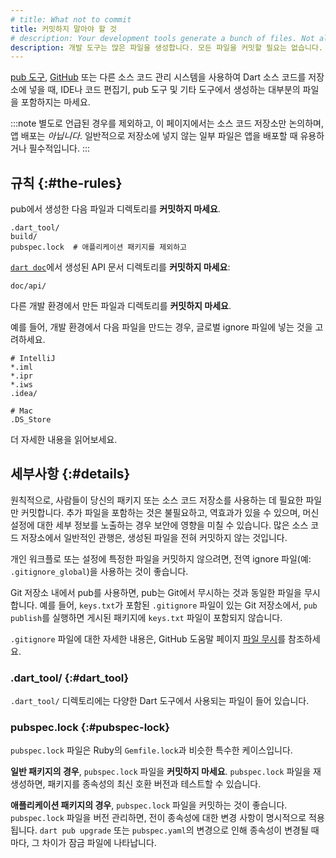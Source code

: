```yaml
---
# title: What not to commit
title: 커밋하지 말아야 할 것
# description: Your development tools generate a bunch of files. Not all of them should be committed.
description: 개발 도구는 많은 파일을 생성합니다. 모든 파일을 커밋할 필요는 없습니다.
---
```


[pub 도구](/tools/pub/cmd), [GitHub](https://github.com/) 또는 다른 소스 코드 관리 시스템을 사용하여 Dart 소스 코드를 저장소에 넣을 때, 
IDE나 코드 편집기, pub 도구 및 기타 도구에서 생성하는 대부분의 파일을 포함하지는 마세요.

:::note
별도로 언급된 경우를 제외하고, 이 페이지에서는 소스 코드 저장소만 논의하며, 앱 배포는 _아닙니다_. 
일반적으로 저장소에 넣지 않는 일부 파일은 앱을 배포할 때 유용하거나 필수적입니다.
:::

## 규칙 {:#the-rules}

pub에서 생성한 다음 파일과 디렉토리를 **커밋하지 마세요**.

```plaintext
.dart_tool/
build/
pubspec.lock  # 애플리케이션 패키지를 제외하고
```

[`dart doc`](/tools/dart-doc)에서 생성된 API 문서 디렉토리를 **커밋하지 마세요**:

```plaintext
doc/api/
```

다른 개발 환경에서 만든 파일과 디렉토리를 **커밋하지 마세요**. 

예를 들어, 개발 환경에서 다음 파일을 만드는 경우, 글로벌 ignore 파일에 넣는 것을 고려하세요.

```plaintext
# IntelliJ
*.iml
*.ipr
*.iws
.idea/

# Mac
.DS_Store
```

더 자세한 내용을 읽어보세요.

## 세부사항 {:#details}

원칙적으로, 사람들이 당신의 패키지 또는 소스 코드 저장소를 사용하는 데 필요한 파일만 커밋합니다. 
추가 파일을 포함하는 것은 불필요하고, 역효과가 있을 수 있으며, 
머신 설정에 대한 세부 정보를 노출하는 경우 보안에 영향을 미칠 수 있습니다. 
많은 소스 코드 저장소에서 일반적인 관행은, 생성된 파일을 전혀 커밋하지 않는 것입니다.

개인 워크플로 또는 설정에 특정한 파일을 커밋하지 않으려면, 
전역 ignore 파일(예: `.gitignore_global`)을 사용하는 것이 좋습니다.

Git 저장소 내에서 pub를 사용하면, pub는 Git에서 무시하는 것과 동일한 파일을 무시합니다. 
예를 들어, `keys.txt`가 포함된 `.gitignore` 파일이 있는 Git 저장소에서, 
`pub publish`를 실행하면 게시된 패키지에 `keys.txt` 파일이 포함되지 않습니다.

`.gitignore` 파일에 대한 자세한 내용은, 
GitHub 도움말 페이지 [파일 무시](https://help.github.com/articles/ignoring-files)를 참조하세요.

### .dart_tool/ {:#dart_tool}

`.dart_tool/` 디렉토리에는 다양한 Dart 도구에서 사용되는 파일이 들어 있습니다.

### pubspec.lock {:#pubspec-lock}

`pubspec.lock` 파일은 Ruby의 `Gemfile.lock`과 비슷한 특수한 케이스입니다.

**일반 패키지의 경우**, `pubspec.lock` 파일을 **커밋하지 마세요**. 
`pubspec.lock` 파일을 재생성하면, 패키지를 종속성의 최신 호환 버전과 테스트할 수 있습니다.

**애플리케이션 패키지의 경우**, `pubspec.lock` 파일을 커밋하는 것이 좋습니다. 
`pubspec.lock` 파일을 버전 관리하면, 전이 종속성에 대한 변경 사항이 명시적으로 적용됩니다. 
`dart pub upgrade` 또는 `pubspec.yaml`의 변경으로 인해 종속성이 변경될 때마다, 
그 차이가 잠금 파일에 나타납니다.
